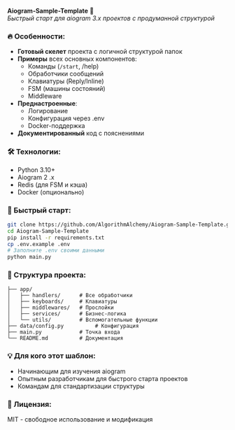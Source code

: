 **Aiogram-Sample-Template** 🚀  
*Быстрый старт для aiogram 3.x проектов с продуманной структурой*

### 🔥 Особенности:
- **Готовый скелет** проекта с логичной структурой папок
- **Примеры** всех основных компонентов:
  - Команды (`/start`, /help)
  - Обработчики сообщений
  - Клавиатуры (Reply/Inline)
  - FSM (машины состояний)
  - Middleware
- **Преднастроенные**:
  - Логирование
  - Конфигурация через .env
  - Docker-поддержка
- **Документированный** код с пояснениями

### 🛠 Технологии:
- Python 3.10+
- Aiogram 2 .x
- Redis (для FSM и кэша)
- Docker (опционально)

### 🚀 Быстрый старт:
```bash
git clone https://github.com/AlgorithmAlchemy/Aiogram-Sample-Template.git
cd Aiogram-Sample-Template
pip install -r requirements.txt
cp .env.example .env
# Заполните .env своими данными
python main.py
```

### 📂 Структура проекта:
```
├── app/
│   ├── handlers/      # Все обработчики
│   ├── keyboards/     # Клавиатуры  
│   ├── middlewares/   # Прослойки
│   ├── services/      # Бизнес-логика
│   └── utils/         # Вспомогательные функции
├── data/config.py          # Конфигурация
├── main.py            # Точка входа
└── README.md          # Документация
```

### 💡 Для кого этот шаблон:
- Начинающим для изучения aiogram
- Опытным разработчикам для быстрого старта проектов
- Командам для стандартизации структуры

### 📄 Лицензия:  
MIT - свободное использование и модификация

